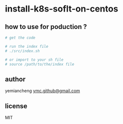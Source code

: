 # install-k8s-soflt-on-centos

## how to use for poduction ?

```sh
# get the code

# run the index file
# ./src/index.sh

# or import to your sh file
# source /path/to/the/index file

```

## author

yemiancheng <ymc.github@gmail.com>

## license

MIT
